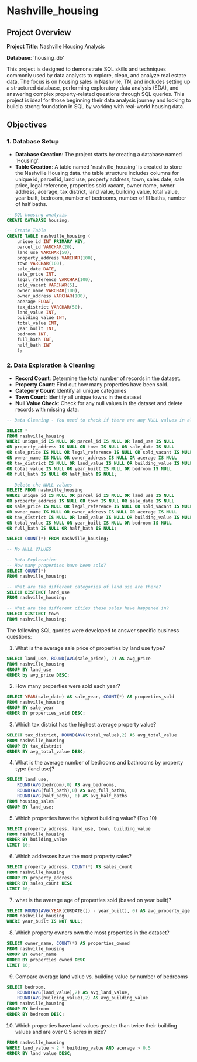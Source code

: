 # Nashville_housing

## Project Overview

**Project Title**: Nashville Housing Analysis

**Database**: 'housing_db'

This project is designed to demonstrate SQL skills and techniques commonly used by data analysts to explore, clean, and analyze real estate data. The focus is on housing sales in Nashville, TN, and includes setting up a structured database, performing exploratory data analysis (EDA), and answering complex property-related questions through SQL queries. This project is ideal for those beginning their data analysis journey and looking to build a strong foundation in SQL by working with real-world housing data.

## Objectives 

### 1. Database Setup

- **Database Creation**: The project starts by creating a database named 'Housing'.
- **Table Creation**: A table named 'nashville_housing' is created to store the Nashville Housing data. the table structure includes columns for unique id, parcel id, land use, property address, town, sales date, sale price, legal reference, properties sold vacant, owner name, owner address, acerage, tax district, land value, building value, total value, year built, bedroom, number of bedrooms, number of fll baths, number of half baths.

```sql
-- SQL housing analysis 
CREATE DATABASE housing; 

-- Create Table 
CREATE TABLE nashville_housing (
	unique_id INT PRIMARY KEY, 
    parcel_id VARCHAR(20),
    land_use VARCHAR(50),
    property_address VARCHAR(100), 
    town VARCHAR(100),
    sale_date DATE, 
    sale_price INT, 
    legal_reference VARCHAR(100),
    sold_vacant VARCHAR(5), 
    owner_name VARCHAR(100), 
    owner_address VARCHAR(100), 
    acerage FLOAT, 
    tax_district VARCHAR(50), 
    land_value INT, 
    building_value INT, 
    total_value INT,
    year_built INT, 
    bedroom INT, 
    full_bath INT,
    half_bath INT
    );
```

### 2. Data Exploration & Cleaning 

- **Record Count**: Determine the total number of records in the dataset.
- **Property Count**: Find out how many properties have been sold.
- **Category Count**:Identify all unique categories 
- **Town Count**: Identify all unique towns in the dataset
- **Null Value Check**: Check for any null values in the dataset and delete records with missing data.

```sql
-- Data Cleaning - You need to check if there are any NULL values in all the columns 

SELECT * 
FROM nashville_housing
WHERE unique_id IS NULL OR parcel_id IS NULL OR land_use IS NULL
OR property_address IS NULL OR town IS NULL OR sale_date IS NULL 
OR sale_price IS NULL OR legal_reference IS NULL OR sold_vacant IS NULL
OR owner_name IS NULL OR owner_address IS NULL OR acerage IS NULL
OR tax_district IS NULL OR land_value IS NULL OR building_value IS NULL
OR total_value IS NULL OR year_built IS NULL OR bedroom IS NULL
OR full_bath IS NULL OR half_bath IS NULL; 

-- Delete the NULL values
DELETE FROM nashville_housing 
WHERE unique_id IS NULL OR parcel_id IS NULL OR land_use IS NULL
OR property_address IS NULL OR town IS NULL OR sale_date IS NULL 
OR sale_price IS NULL OR legal_reference IS NULL OR sold_vacant IS NULL
OR owner_name IS NULL OR owner_address IS NULL OR acerage IS NULL
OR tax_district IS NULL OR land_value IS NULL OR building_value IS NULL
OR total_value IS NULL OR year_built IS NULL OR bedroom IS NULL
OR full_bath IS NULL OR half_bath IS NULL; 

SELECT COUNT(*) FROM nashville_housing;

-- No NULL VALUES 

-- Data Exploration
-- How many properties have been sold?
SELECT COUNT(*)
FROM nashville_housing; 

-- What are the different categories of land use are there? 
SELECT DISTINCT land_use
FROM nashville_housing;

-- What are the different cities these sales have happened in?
SELECT DISTINCT town
FROM nashville_housing;
```
The following SQL queries were developed to answer specific business questions: 

1. What is the average sale price of properties by land use type? 
```sql
SELECT land_use, ROUND(AVG(sale_price), 2) AS avg_price 
FROM nashville_housing 
GROUP BY land_use
ORDER by avg_price DESC; 
```
2. How many properties were sold each year?
 ```sql
SELECT YEAR(sale_date) AS sale_year, COUNT(*) AS properties_sold 
FROM nashville_housing
GROUP BY sale_year
ORDER BY properties_sold DESC;
```  
3. Which tax district has the highest average property value?
```sql
SELECT tax_district, ROUND(AVG(total_value),2) AS avg_total_value
FROM nashville_housing
GROUP BY tax_district
ORDER BY avg_total_value DESC;
```
4. What is the average number of bedrooms and bathrooms by property type (land use)?
```sql
SELECT land_use, 
	ROUND(AVG(bedroom),0) AS avg_bedrooms, 
	ROUND(AVG(full_bath),0) AS avg_full_baths, 
	ROUND(AVG(half_bath), 0) AS avg_half_baths
FROM housing_sales 
GROUP BY land_use;
```
5. Which properties have the highest building value? (Top 10)
```sql
SELECT property_address, land_use, town, building_value
FROM nashville_housing
ORDER BY building_value
LIMIT 10;
```
6. Which addresses have the most property sales?
```sql
SELECT property_address, COUNT(*) AS sales_count
FROM nashville_housing
GROUP BY property_address
ORDER BY sales_count DESC
LIMIT 10;
```
7. what is the average age of properties sold (based on year built)?
```sql
SELECT ROUND(AVG(YEAR(CURDATE()) - year_built), 0) AS avg_property_age
FROM nashville_housing
WHERE year_built IS NOT NULL; 
```
8. Which property owners own the most properties in the dataset?
```sql
SELECT owner_name, COUNT(*) AS properties_owned
FROM nashville_housing
GROUP BY owner_name
ORDER BY properties_owned DESC
LIMIT 10;
```
9. Compare average land value vs. building value by number of bedrooms
```sql
SELECT bedroom, 
	ROUND(AVG(land_value),2) AS avg_land_value,
    ROUND(AVG(building_value),2) AS avg_building_value
FROM nashville_housing
GROUP BY bedroom
ORDER BY bedroom DESC;
```
10. Which properties have land values greater than twice their building values and are over 0.5 acres in size?
```sql
FROM nashville_housing
WHERE land_value > 2 * building_value AND acerage > 0.5
ORDER BY land_value DESC;
```
